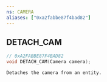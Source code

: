 ```yaml
---
ns: CAMERA
aliases: ["0xa2fabbe87f4bad82"]
---
```

## DETACH_CAM

```c
// 0xA2FABBE87F4BAD82
void DETACH_CAM(Camera camera);
```

```
Detaches the camera from an entity.
```
